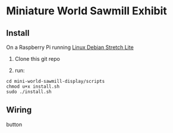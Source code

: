 # Miniature World Sawmill Exhibit

## Install
On a Raspberry Pi running [Linux Debian Stretch Lite](https://www.raspberrypi.org/downloads/raspbian/)

1. Clone this git repo

2. run:
```
cd mini-world-sawmill-display/scripts
chmod u+x install.sh
sudo ./install.sh
```

## Wiring
button